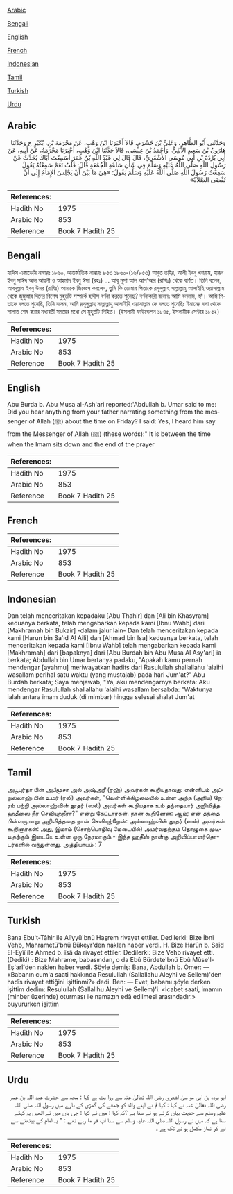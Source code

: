 [Arabic](#arabic)

[Bengali](#bengali)

[English](#english)

[French](#french)

[Indonesian](#indonesian)

[Tamil](#tamil)

[Turkish](#turkish)

[Urdu](#urdu)

## Arabic


<div dir="rtl" lang="ar" style={{fontSize:'larger',backgroundColor:'#f8f9fa',padding:20}}>
وَحَدَّثَنِي أَبُو الطَّاهِرِ، وَعَلِيُّ بْنُ خَشْرَمٍ، قَالاَ أَخْبَرَنَا ابْنُ وَهْبٍ، عَنْ مَخْرَمَةَ بْنِ، بُكَيْرٍ ح وَحَدَّثَنَا هَارُونُ بْنُ سَعِيدٍ الأَيْلِيُّ، وَأَحْمَدُ بْنُ عِيسَى، قَالاَ حَدَّثَنَا ابْنُ وَهْبٍ، أَخْبَرَنَا مَخْرَمَةُ، عَنْ أَبِيهِ، عَنْ أَبِي بُرْدَةَ بْنِ أَبِي مُوسَى الأَشْعَرِيِّ، قَالَ قَالَ لِي عَبْدُ اللَّهِ بْنُ عُمَرَ أَسَمِعْتَ أَبَاكَ يُحَدِّثُ عَنْ رَسُولِ اللَّهِ صَلَّى اللَّهُ عَلَيْهِ وَسَلَّمَ فِي شَأْنِ سَاعَةِ الْجُمُعَةِ قَالَ: قُلْتُ نَعَمْ سَمِعْتُهُ يَقُولُ سَمِعْتُ رَسُولَ اللَّهِ صَلَّى اللَّهُ عَلَيْهِ وَسَلَّمَ يَقُولُ: «هِيَ مَا بَيْنَ أَنْ يَجْلِسَ الإِمَامُ إِلَى أَنْ تُقْضَى الصَّلاَةُ»
</div>
<div style={{backgroundColor:'#f8f9fa',padding:20, marginBottom: 10}}><table> <thead> <tr> <th>References:</th> <th></th> </tr> </thead> <tbody><tr><td>Hadith No</td><td>1975</td></tr><tr><td>Arabic No</td><td>853</td></tr><tr><td>Reference</td><td>Book 7 Hadith 25</td></tr></tbody></table></div>

## Bengali


<div dir="ltr" lang="bn" style={{fontSize:'larger',backgroundColor:'#f8f9fa',padding:20}}>
হাদিস একাডেমি নাম্বারঃ ১৮৬০, আন্তর্জাতিক নাম্বারঃ ৮৫৩ ১৮৬০-(১৬/৮৫৩) আবুত তহির, আলী ইবনু খশরাম, হারূন ইবনু সাঈদ আল আয়লী ও আহমাদ ইবনু ঈসা (রহঃ) ... আবূ মূসা আল আশ'আর (রাযিঃ) থেকে বর্ণিত। তিনি বলেন, আবদুল্লাহ ইবনু উমর (রাযিঃ) আমাকে জিজ্ঞেস করলেন, তুমি কি তোমার পিতাকে রসূলুল্লাহ সাল্লাল্লাহু আলাইহি ওয়াসাল্লাম থেকে জুমুআর দিনের বিশেষ মুহুর্তটি সম্পর্কে হাদীস বর্ণনা করতে শুনেছ? বর্ণনাকারী বলেনঃ আমি বললাম, হ্যাঁ। আমি পিতাকে বলতে শুনেছি, তিনি বলেন, আমি রসূলুল্লাহ সাল্লাল্লাহু আলাইহি ওয়াসাল্লাম কে বলতে শুনেছিঃ ইমামের বসা থেকে সালাত শেষ করার মধ্যবর্তী সময়ের মধ্যে সে মুহুর্তটি নিহিত। (ইসলামী ফাউন্ডেশন ১৮৪৫, ইসলামীক সেন্টার ১৮৫২)
</div>
<div style={{backgroundColor:'#f8f9fa',padding:20, marginBottom: 10}}><table> <thead> <tr> <th>References:</th> <th></th> </tr> </thead> <tbody><tr><td>Hadith No</td><td>1975</td></tr><tr><td>Arabic No</td><td>853</td></tr><tr><td>Reference</td><td>Book 7 Hadith 25</td></tr></tbody></table></div>

## English


<div dir="ltr" lang="en" style={{fontSize:'larger',backgroundColor:'#f8f9fa',padding:20}}>
Abu Burda b. Abu Musa al-Ash'ari reported:'Abdullah b. Umar said to me: Did you hear anything from your father narrating something from the messenger of Allah (ﷺ) about the time on Friday? I said: Yes, I heard him say from the Messenger of Allah (ﷺ) (these words):" It is between the time when the Imam sits down and the end of the prayer
</div>
<div style={{backgroundColor:'#f8f9fa',padding:20, marginBottom: 10}}><table> <thead> <tr> <th>References:</th> <th></th> </tr> </thead> <tbody><tr><td>Hadith No</td><td>1975</td></tr><tr><td>Arabic No</td><td>853</td></tr><tr><td>Reference</td><td>Book 7 Hadith 25</td></tr></tbody></table></div>

## French


<div dir="ltr" lang="fr" style={{fontSize:'larger',backgroundColor:'#f8f9fa',padding:20}}>

</div>
<div style={{backgroundColor:'#f8f9fa',padding:20, marginBottom: 10}}><table> <thead> <tr> <th>References:</th> <th></th> </tr> </thead> <tbody><tr><td>Hadith No</td><td>1975</td></tr><tr><td>Arabic No</td><td>853</td></tr><tr><td>Reference</td><td>Book 7 Hadith 25</td></tr></tbody></table></div>

## Indonesian


<div dir="ltr" lang="id" style={{fontSize:'larger',backgroundColor:'#f8f9fa',padding:20}}>
Dan telah menceritakan kepadaku [Abu Thahir] dan [Ali bin Khasyram] keduanya berkata, telah mengabarkan kepada kami [Ibnu Wahb] dari [Makhramah bin Bukair] -dalam jalur lain- Dan telah menceritakan kepada kami [Harun bin Sa'id Al Aili] dan [Ahmad bin Isa] keduanya berkata, telah menceritakan kepada kami [Ibnu Wahb] telah mengabarkan kepada kami [Makhramah] dari [bapaknya] dari [Abu Burdah bin Abu Musa Al Asy'ari] ia berkata; Abdullah bin Umar bertanya padaku, "Apakah kamu pernah mendengar [ayahmu] meriwayatkan hadits dari Rasulullah shallallahu 'alaihi wasallam perihal satu waktu (yang mustajab) pada hari Jum'at?" Abu Burdah berkata; Saya menjawab, "Ya, aku mendengarnya berkata: Aku mendengar Rasulullah shallallahu 'alaihi wasallam bersabda: "Waktunya ialah antara imam duduk (di mimbar) hingga selesai shalat Jum'at
</div>
<div style={{backgroundColor:'#f8f9fa',padding:20, marginBottom: 10}}><table> <thead> <tr> <th>References:</th> <th></th> </tr> </thead> <tbody><tr><td>Hadith No</td><td>1975</td></tr><tr><td>Arabic No</td><td>853</td></tr><tr><td>Reference</td><td>Book 7 Hadith 25</td></tr></tbody></table></div>

## Tamil


<div dir="ltr" lang="ta" style={{fontSize:'larger',backgroundColor:'#f8f9fa',padding:20}}>
அபூபுர்தா பின் அபீமூசா அல் அஷ்அரீ (ரஹ்) அவர்கள் கூறியதாவது: என்னிடம் அப்துல்லாஹ் பின் உமர் (ரலி) அவர்கள், "வெள்ளிக்கிழமையில் உள்ள அந்த (அரிய) நேரம் பற்றி அல்லாஹ்வின் தூதர் (ஸல்) அவர்கள் கூறியதாக உம் தந்தையார் அறிவித்த ஹதீஸை நீர் செவியுற்றீரா?" என்று கேட்டார்கள். நான் கூறினேன்: ஆம்; என் தந்தை பின்வருமாறு அறிவித்ததை நான் செவியுற்றேன்: அல்லாஹ்வின் தூதர் (ஸல்) அவர்கள் கூறினார்கள்: அது, இமாம் (சொற்பொழிவு மேடையில்) அமர்வதற்கும் தொழுகை முடிவதற்கும் இடையே உள்ள ஒரு நேரமாகும்.- இந்த ஹதீஸ் நான்கு அறிவிப்பாளர்தொடர்களில் வந்துள்ளது. அத்தியாயம் : 7
</div>
<div style={{backgroundColor:'#f8f9fa',padding:20, marginBottom: 10}}><table> <thead> <tr> <th>References:</th> <th></th> </tr> </thead> <tbody><tr><td>Hadith No</td><td>1975</td></tr><tr><td>Arabic No</td><td>853</td></tr><tr><td>Reference</td><td>Book 7 Hadith 25</td></tr></tbody></table></div>

## Turkish


<div dir="ltr" lang="tr" style={{fontSize:'larger',backgroundColor:'#f8f9fa',padding:20}}>
Bana Ebu't-Tâhir ile Alîyyü'bnü Haşrem rivayet ettiler. Dedilerki: Bize İbni Vehb, Mahrametü'bnü Bükeyr'den naklen haber verdi. H. Bize Hârûn b. Saîd EI-Eyîî ile Ahmed b. îsâ da rivayet ettiler. Dedilerki: Bize Vehb rivayet etti. (Dediki) : Bize Mahrame, babasından, o da Ebû Bürdete'bnü Ebû Mûse'l-Eş'arî'den naklen haber verdi. Şöyle demiş: Bana, Abdullah b. Ömer: — «Babanın cum'a saati hakkında Resulullah (Sallallahu Aleyhi ve Sellem)'den hadîs rivayet ettiğini işittinmi?» dedi. Ben: — Evet, babamı şöyle derken işittim dedim: Resulullah (Sallallhu Aleyhi ve Sellem)'i: «İcabet saati, imamın (minber üzerinde) oturması ile namazın edâ edilmesi arasındadır.» buyururken işittim
</div>
<div style={{backgroundColor:'#f8f9fa',padding:20, marginBottom: 10}}><table> <thead> <tr> <th>References:</th> <th></th> </tr> </thead> <tbody><tr><td>Hadith No</td><td>1975</td></tr><tr><td>Arabic No</td><td>853</td></tr><tr><td>Reference</td><td>Book 7 Hadith 25</td></tr></tbody></table></div>

## Urdu


<div dir="rtl" lang="ur" style={{fontSize:'larger',backgroundColor:'#f8f9fa',padding:20}}>
ابو بردہ بن ابی مو سیٰ اشعری رضی اللہ تعالیٰ عنہ سے روا یت ہے کہا : مجھ سے حضرت عبد اللہ بن عمر رضی اللہ تعالیٰ عنہ نے کہا : کیا تم نے اپنے والد کو جمعے کی گھڑی کے بارے میں رسول اللہ صلی اللہ علیہ وسلم سے حدیث بیان کرتے ہو ئے سنا ہے ؟کہ کہا : میں نے کہا : جی ہاں میں نے انھیں یہ کہتے سنا ہے کہ میں نے رسول اللہ صلی اللہ علیہ وسلم سے سنا آپ فر ما رہے تھے : " یہ امام کے بیٹھنے سے لے کر نماز مکمل ہو نے تک ہے ۔
</div>
<div style={{backgroundColor:'#f8f9fa',padding:20, marginBottom: 10}}><table> <thead> <tr> <th>References:</th> <th></th> </tr> </thead> <tbody><tr><td>Hadith No</td><td>1975</td></tr><tr><td>Arabic No</td><td>853</td></tr><tr><td>Reference</td><td>Book 7 Hadith 25</td></tr></tbody></table></div>